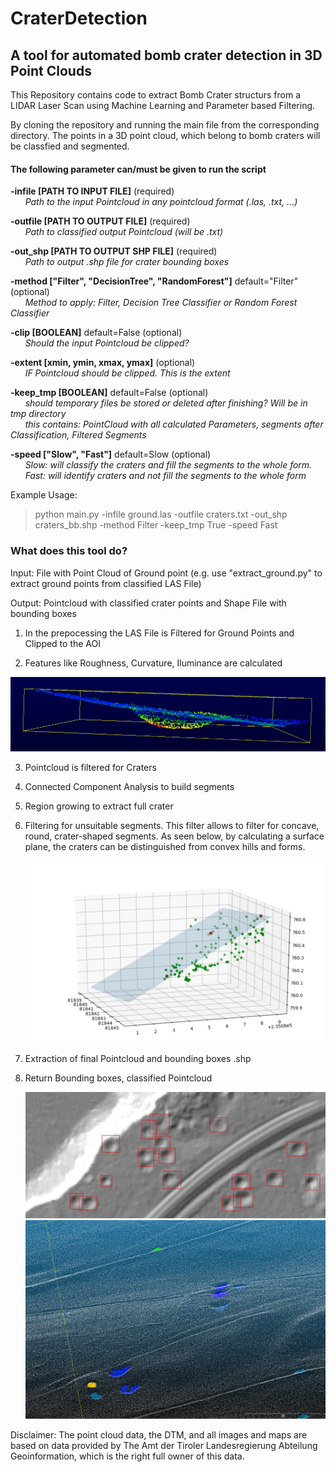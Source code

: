 # CraterDetection

<h2> A tool for automated bomb crater detection in 3D Point Clouds</h2>

<p>This Repository contains code to extract Bomb Crater structurs from a LIDAR Laser Scan using Machine Learning and Parameter based Filtering.</p>

<p>By cloning the repository and running the main file from the corresponding directory. The points in a 3D point cloud, which belong to bomb craters will be classfied and segmented.</p>

<h4>The following parameter can/must be given to run the script</h4>


 **-infile     [PATH TO INPUT FILE]** (required)<br>
&nbsp;&nbsp;&nbsp;&nbsp;&nbsp;&nbsp;*Path to the input Pointcloud in any pointcloud format (.las, .txt, ...)*<br>

 **-outfile    [PATH TO OUTPUT FILE]** (required)<br>
&nbsp;&nbsp;&nbsp;&nbsp;&nbsp;&nbsp;*Path to classified output Pointcloud (will be .txt)*<br>

 **-out_shp    [PATH TO OUTPUT SHP FILE]** (required)<br>
&nbsp;&nbsp;&nbsp;&nbsp;&nbsp;&nbsp;*Path to output .shp file for crater bounding boxes*<br>

 **-method     ["Filter", "DecisionTree", "RandomForest"]** default="Filter" (optional)<br>
&nbsp;&nbsp;&nbsp;&nbsp;&nbsp;&nbsp;*Method to apply: Filter, Decision Tree Classifier or Random Forest Classifier*<br>

 **-clip      [BOOLEAN]** default=False (optional)<br>
&nbsp;&nbsp;&nbsp;&nbsp;&nbsp;&nbsp;*Should the input Pointcloud be clipped?*<br>

 **-extent     [xmin, ymin, xmax, ymax]** (optional)<br>
&nbsp;&nbsp;&nbsp;&nbsp;&nbsp;&nbsp;*IF Pointcloud should be clipped. This is the extent*<br>

 **-keep_tmp   [BOOLEAN]** default=False (optional)<br>
&nbsp;&nbsp;&nbsp;&nbsp;&nbsp;&nbsp;*should temporary files be stored or deleted after finishing? Will be in tmp directory*<br>
&nbsp;&nbsp;&nbsp;&nbsp;&nbsp;&nbsp;*this contains: PointCloud with all calculated Parameters, segments after Classification, Filtered Segments*<br>

 **-speed      ["Slow", "Fast"]** default=Slow (optional)<br>
&nbsp;&nbsp;&nbsp;&nbsp;&nbsp;&nbsp;*Slow: will classify the craters and fill the segments to the whole form.*<br>
&nbsp;&nbsp;&nbsp;&nbsp;&nbsp;&nbsp;*Fast: will identify craters and not fill the segments to the whole form*<br>

Example Usage:


> python main.py -infile ground.las -outfile craters.txt -out_shp craters_bb.shp -method Filter -keep_tmp True -speed Fast


<h3> What does this tool do? </h3>
<p>
Input: File with Point Cloud of Ground point (e.g. use "extract_ground.py" to extract ground points from classified LAS File)</p>
<p>Output: Pointcloud with classified crater points and Shape File with bounding boxes
</p>

1. In the prepocessing the LAS File is Filtered for Ground Points and Clipped to the AOI

2. Features like Roughness, Curvature, Iluminance are calculated
    
![Alt text](/images/roughness_3_seite.PNG?raw=true "Optional Title")

3. Pointcloud is filtered for Craters

4. Connected Component Analysis to build segments

5. Region growing to extract full crater

6. Filtering for unsuitable segments. This filter allows to filter for concave, round, crater-shaped segments. As seen below, by calculating a surface plane, the craters can be distinguished from convex hills and forms.
    
    ![Alt text](/images/plane_in_points.PNG?raw=true "Optional Title")

7. Extraction of final Pointcloud and bounding boxes .shp
    
8. Return Bounding boxes, classified Pointcloud

    ![Alt text](/images/bounding_boxes.jpg?raw=true "Optional Title")
    ![Alt text](/images/filter_example_2.PNG?raw=true "Optional Title")
 
<p> Disclaimer:
The point cloud data, the DTM, and all images and maps are based on data provided by The Amt der Tiroler Landesregierung Abteilung Geoinformation, which is the right full owner of this data.
</p>
